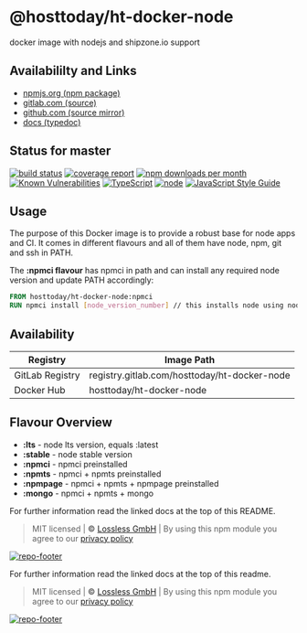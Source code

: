 # @hosttoday/ht-docker-node
docker image with nodejs and shipzone.io support

## Availabililty and Links
* [npmjs.org (npm package)](https://www.npmjs.com/package/@hosttoday/ht-docker-node)
* [gitlab.com (source)](https://gitlab.com/hosttoday/ht-docker-node)
* [github.com (source mirror)](https://github.com/hosttoday/ht-docker-node)
* [docs (typedoc)](https://hosttoday.gitlab.io/ht-docker-node/)

## Status for master
[![build status](https://gitlab.com/hosttoday/ht-docker-node/badges/master/build.svg)](https://gitlab.com/hosttoday/ht-docker-node/commits/master)
[![coverage report](https://gitlab.com/hosttoday/ht-docker-node/badges/master/coverage.svg)](https://gitlab.com/hosttoday/ht-docker-node/commits/master)
[![npm downloads per month](https://img.shields.io/npm/dm/@hosttoday/ht-docker-node.svg)](https://www.npmjs.com/package/@hosttoday/ht-docker-node)
[![Known Vulnerabilities](https://snyk.io/test/npm/@hosttoday/ht-docker-node/badge.svg)](https://snyk.io/test/npm/@hosttoday/ht-docker-node)
[![TypeScript](https://img.shields.io/badge/TypeScript->=%203.x-blue.svg)](https://nodejs.org/dist/latest-v10.x/docs/api/)
[![node](https://img.shields.io/badge/node->=%2010.x.x-blue.svg)](https://nodejs.org/dist/latest-v10.x/docs/api/)
[![JavaScript Style Guide](https://img.shields.io/badge/code%20style-prettier-ff69b4.svg)](https://prettier.io/)

## Usage

The purpose of this Docker image is to provide a robust base for node apps and CI.
It comes in different flavours and all of them have node, npm, git and ssh in PATH.

The **:npmci flavour** has npmci in path and can install any required node version and update PATH accordingly:

```Dockerfile
FROM hosttoday/ht-docker-node:npmci
RUN npmci install [node_version_number] // this installs node using node and sets the default to the new node and npm versions
```

## Availability

| Registry        | Image Path                                   |
| --------------- | -------------------------------------------- |
| GitLab Registry | registry.gitlab.com/hosttoday/ht-docker-node |
| Docker Hub      | hosttoday/ht-docker-node                     |

## Flavour Overview

- **:lts** - node lts version, equals :latest
- **:stable** - node stable version
- **:npmci** - npmci preinstalled
- **:npmts** - npmci + npmts preinstalled
- **:npmpage** - npmci + npmts + npmpage preinstalled
- **:mongo** - npmci + npmts + mongo

For further information read the linked docs at the top of this README.

> MIT licensed | **&copy;** [Lossless GmbH](https://lossless.gmbh)
> | By using this npm module you agree to our [privacy policy](https://lossless.gmbH/privacy.html)

[![repo-footer](https://hosttoday.gitlab.io/assets/repo-footer.svg)](https://host.today)

For further information read the linked docs at the top of this readme.

> MIT licensed | **&copy;** [Lossless GmbH](https://lossless.gmbh)
| By using this npm module you agree to our [privacy policy](https://lossless.gmbH/privacy)

[![repo-footer](https://lossless.gitlab.io/publicrelations/repofooter.svg)](https://maintainedby.lossless.com)

